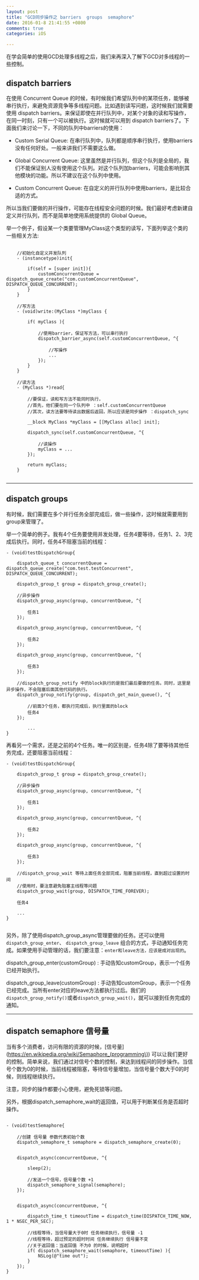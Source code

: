 ```yaml
---
layout: post
title: "GCD同步操作之 barriers  groups  semaphore"
date: 2016-01-8 21:41:55 +0800
comments: true
categories: iOS

---
```





在学会简单的使用GCD处理多线程之后，我们来再深入了解下GCD对多线程的一些控制。

## dispatch barriers

在使用 Concurrent Queue 的时候，有时候我们希望队列中的某项任务，能够被串行执行，来避免资源竞争等多线程问题。比如遇到读写问题，这时候我们就需要使用 dispatch barriers。来保证即使在并行队列中，对某个对象的读和写操作，在同一时刻，只有一个可以被执行。这时候就可以用到 dispatch barriers了。下面我们来讨论一下，不同的队列中barriers的使用：


* Custom Serial Queue: 在串行队列中，队列都是顺序串行执行，使用barriers没有任何好处。一般来讲我们不需要这么做。

* Global Concurrent Queue: 这里虽然是并行队列，但这个队列是全局的，我们不能保证别人没有使用这个队列。对这个队列加barriers，可能会影响到其他模块的功能。所以不建议在这个队列中使用。

* Custom Concurrent Queue: 在自定义的并行队列中使用barriers，是比较合适的方式。

所以当我们要做的并行操作，可能存在线程安全问题的时候。我们最好考虑新建自定义并行队列，而不是简单地使用系统提供的 Global Queue。

举一个例子，假设某一个类要管理MyClass这个类型的读写，下面列举这个类的一些相关方法:


```

	//初始化自定义并发队列
	- (instancetype)init{
   	
		if(self = [super init]){
			customConcurrentQueue = dispatch_queue_create("com.customConcurrentQueue", DISPATCH_QUEUE_CONCURRENT); 
		}
	}

	//写方法
	- (void)write:(MyClass *)myClass {
	
		if( myClass ){
			
			//使用barrier，保证写方法，可以串行执行
            dispatch_barrier_async(self.customConcurrentQueue, ^{ 
            	
            	//写操作
            	...
			});
		}
	}

	//读方法
	- (MyClass *)read{
		
		//要保证，读和写方法不能同时执行，
		//首先，他们要在同一个队列中 ：self.customConcurrentQueue
		//其次，读方法要等待读出数据后返回，所以应该是同步操作 ：dispatch_sync
		
		__block MyClass *myClass = [[MyClass alloc] init];
		
		dispatch_sync(self.customConcurrentQueue, ^{
		
			//读操作
			myClass = ...
		});
		
		return myClass;
	}
	
```

---

## dispatch groups


有时候，我们需要在多个并行任务全部完成后，做一些操作，这时候就需要用到 group来管理了。

举一个简单的例子。我有4个任务要使用并发处理，任务4要等待，任务1、2、3完成后执行。同时，任务4不阻塞当前的线程：

```
- (void)testDispatchGroup{

	dispatch_queue_t concurrentQueue = dispatch_queue_create("com.test.testConcurrent", DISPATCH_QUEUE_CONCURRENT);

	dispatch_group_t group = dispatch_group_create();

	//异步操作
	dispatch_group_async(group, concurrentQueue, ^{
	       
    	任务1
	});

	dispatch_group_async(group, concurrentQueue, ^{
	       
    	任务2
	});

	dispatch_group_async(group, concurrentQueue, ^{
	       
    	任务3
	});

	//dispatch_group_notify 中的block执行的是我们最后要做的任务。同时，这里是异步操作，不会阻塞后面其他代码的执行。
	dispatch_group_notify(group, dispatch_get_main_queue(), ^{
		
		//前面3个任务，都执行完成后，执行里面的block
		任务4
	});

    	...
}

```


再看另一个需求，还是之前的4个任务。唯一的区别是，任务4除了要等待其他任务完成，还要阻塞当前线程：

```
- (void)testDispatchGroup{

	dispatch_group_t group = dispatch_group_create();

	//异步操作
	dispatch_group_async(group, concurrentQueue, ^{
	       
    	任务1
	});

	dispatch_group_async(group, concurrentQueue, ^{
	       
    	任务2
	});

	dispatch_group_async(group, concurrentQueue, ^{
	       
    	任务3
	});
	
	//dispatch_group_wait 等待上面任务全部完成，阻塞当前线程，直到超过设置的时间
	//使用时，要注意避免阻塞主线程等问题
	dispatch_group_wait(group, DISPATCH_TIME_FOREVER);
	
	任务4
	
	...
}


```

另外，除了使用dispatch_group_async管理要做的任务。还可以使用`dispatch_group_enter`、 `dispatch_group_leave` 组合的方式，手动通知任务完成。如果使用手动管理的话，我们要注意：`enter和leave方法，应该是成对出现的`。



dispatch_group_enter(customGroup) : 手动告知customGroup，表示一个任务已经开始执行。 


dispatch_group_leave(customGroup) : 手动告知customGroup，表示一个任务已经完成。当所有enter对应的leave方法都执行过后。我们的`dispatch_group_notify()`或者`dispatch_group_wait()`，就可以接到任务完成的通知。


---


## dispatch semaphore 信号量

当有多个消费者，访问有限的资源的时候，[信号量](https://en.wikipedia.org/wiki/Semaphore_(programming\)) 可以让我们更好的控制。简单来说，我们通过对信号个数的控制，来达到线程间的同步操作。当信号个数为0的时候，当前线程被阻塞，等待信号量增加，当信号量个数大于0的时候，则线程继续执行。 

注意，同步的操作都要小心使用，避免死锁等问题。

另外，根据dispatch_semaphore_wait的返回值，可以用于判断某任务是否超时操作。


```

- (void)testSemaphore{

	//创建 信号量 参数代表初始个数
	dispatch_semaphore_t semaphore = dispatch_semaphore_create(0);


	dispatch_async(concurrentQueue, ^{
	
		sleep(2);
	
		//发送一个信号，信号量个数 +1	
		dispatch_semaphore_signal(semaphore);
	});


	dispatch_async(concurrentQueue, ^{
	
		dispatch_time_t timeoutTime = dispatch_time(DISPATCH_TIME_NOW, 1 * NSEC_PER_SEC);
	
		//线程等待，当信号量大于0时 任务继续执行，信号量 -1
		//线程等待，超过预定的超时时间 任务继续执行 信号量不变
		//关于返回值：当返回值 不为0 的时候，说明超时
		if( dispatch_semaphore_wait(semaphore, timeoutTime) ){
			NSLog(@"time out");
		}
	});
}


```

